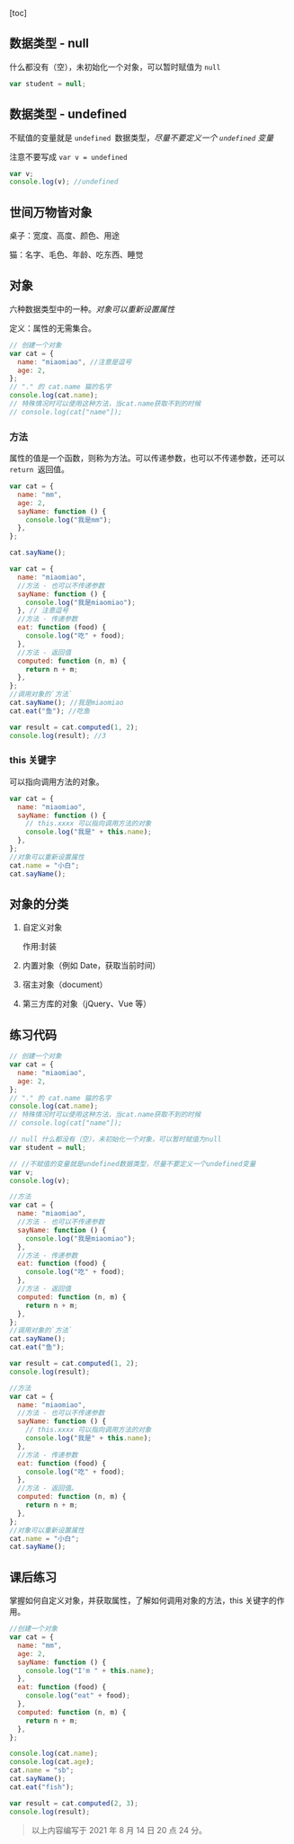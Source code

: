 [toc]

## 数据类型 - null

什么都没有（空），未初始化一个对象，可以暂时赋值为 `null`

```js
var student = null;
```

## 数据类型 - undefined

不赋值的变量就是 `undefined `数据类型，_尽量不要定义一个 `undefined` 变量_

注意不要写成 `var v = undefined`

```js
var v;
console.log(v); //undefined
```

## 世间万物皆对象

桌子：宽度、高度、颜色、用途

猫：名字、毛色、年龄、吃东西、睡觉

## 对象

六种数据类型中的一种。_对象可以重新设置属性_

定义：属性的无需集合。

```js
// 创建一个对象
var cat = {
  name: "miaomiao", //注意是逗号
  age: 2,
};
// "." 的 cat.name 猫的名字
console.log(cat.name);
// 特殊情况时可以使用这种方法，当cat.name获取不到的时候
// console.log(cat["name"]);
```

### 方法

属性的值是一个函数，则称为方法。可以传递参数，也可以不传递参数，还可以`return `返回值。

```js
var cat = {
  name: "mm",
  age: 2,
  sayName: function () {
    console.log("我是mm");
  },
};

cat.sayName();
```

```js
var cat = {
  name: "miaomiao",
  //方法 - 也可以不传递参数
  sayName: function () {
    console.log("我是miaomiao");
  }, // 注意逗号
  //方法 - 传递参数
  eat: function (food) {
    console.log("吃" + food);
  },
  //方法 - 返回值
  computed: function (n, m) {
    return n + m;
  },
};
//调用对象的`方法`
cat.sayName(); //我是miaomiao
cat.eat("鱼"); //吃鱼

var result = cat.computed(1, 2);
console.log(result); //3
```

### this 关键字

可以指向调用方法的对象。

```js
var cat = {
  name: "miaomiao",
  sayName: function () {
    // this.xxxx 可以指向调用方法的对象
    console.log("我是" + this.name);
  },
};
//对象可以重新设置属性
cat.name = "小白";
cat.sayName();
```

## 对象的分类

1. 自定义对象

   作用:封装

2. 内置对象（例如 Date，获取当前时间）

3. 宿主对象（document）

4. 第三方库的对象（jQuery、Vue 等）

## 练习代码

```js
// 创建一个对象
var cat = {
  name: "miaomiao",
  age: 2,
};
// "." 的 cat.name 猫的名字
console.log(cat.name);
// 特殊情况时可以使用这种方法，当cat.name获取不到的时候
// console.log(cat["name"]);

// null 什么都没有（空），未初始化一个对象，可以暂时赋值为null
var student = null;

// //不赋值的变量就是undefined数据类型，尽量不要定义一个undefined变量
var v;
console.log(v);

//方法
var cat = {
  name: "miaomiao",
  //方法 - 也可以不传递参数
  sayName: function () {
    console.log("我是miaomiao");
  },
  //方法 - 传递参数
  eat: function (food) {
    console.log("吃" + food);
  },
  //方法 - 返回值
  computed: function (n, m) {
    return n + m;
  },
};
//调用对象的`方法`
cat.sayName();
cat.eat("鱼");

var result = cat.computed(1, 2);
console.log(result);

//方法
var cat = {
  name: "miaomiao",
  //方法 - 也可以不传递参数
  sayName: function () {
    // this.xxxx 可以指向调用方法的对象
    console.log("我是" + this.name);
  },
  //方法 - 传递参数
  eat: function (food) {
    console.log("吃" + food);
  },
  //方法 - 返回值。
  computed: function (n, m) {
    return n + m;
  },
};
//对象可以重新设置属性
cat.name = "小白";
cat.sayName();
```

## 课后练习

掌握如何自定义对象，并获取属性，了解如何调用对象的方法，this 关键字的作用。

```js
//创建一个对象
var cat = {
  name: "mm",
  age: 2,
  sayName: function () {
    console.log("I'm " + this.name);
  },
  eat: function (food) {
    console.log("eat" + food);
  },
  computed: function (n, m) {
    return n + m;
  },
};

console.log(cat.name);
console.log(cat.age);
cat.name = "sb";
cat.sayName();
cat.eat("fish");

var result = cat.computed(2, 3);
console.log(result);
```

> 以上内容编写于 2021 年 8 月 14 日 20 点 24 分。
